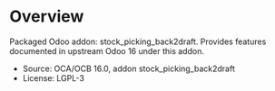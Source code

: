 # Overview

Packaged Odoo addon: stock_picking_back2draft. Provides features documented in upstream Odoo 16 under this addon.

- Source: OCA/OCB 16.0, addon stock_picking_back2draft
- License: LGPL-3
